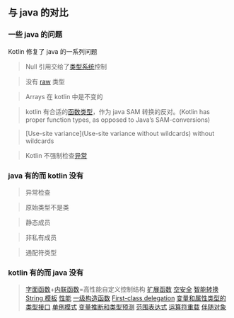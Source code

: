 ## 与 java 的对比
### 一些 java 的问题
Kotlin 修复了 java 的一系列问题

> Null 引用交给了[类型系统](http://kotlinlang.org/docs/reference/null-safety.html)控制

> 没有 [raw](http://kotlinlang.org/docs/reference/java-interop.html) 类型

> Arrays 在 kotlin 中是不变的

> kotlin 有合适的[函数类型](http://kotlinlang.org/docs/reference/lambdas.html#function-types)，作为 java SAM 转换的反对。(Kotlin has proper function types, as opposed to Java’s SAM-conversions)

> [Use-site variance](Use-site variance without wildcards) without wildcards

> Kotlin 不强制检查[异常](http://kotlinlang.org/docs/reference/exceptions.html)

### java 有的而 kotlin 没有
> 异常检查

> 原始类型不是类

> 静态成员

> 非私有成员

> 通配符类型

### kotlin 有的而 java 没有
>[字面函数](http://kotlinlang.org/docs/reference/lambdas.html)+[内联函数](http://kotlinlang.org/docs/reference/inline-functions.html)=高性能自定义控制结构
>[扩展函数](http://kotlinlang.org/docs/reference/extensions.html)
>[空安全](http://kotlinlang.org/docs/reference/null-safety.html)
>[智能转换](http://kotlinlang.org/docs/reference/typecasts.html)
>[String 模板](http://kotlinlang.org/docs/reference/basic-types.html#strings)
>[性能](http://kotlinlang.org/docs/reference/properties.html)
>[一级构造函数](http://kotlinlang.org/docs/reference/classes.html)
>[First-class delegation](http://kotlinlang.org/docs/reference/delegation.html)
>[变量和属性类型的类型接口](http://kotlinlang.org/docs/reference/basic-types.html)
>[单例模式](http://kotlinlang.org/docs/reference/object-declarations.html)
>[变量推断和类型预测](http://kotlinlang.org/docs/reference/generics.html)
>[范围表达式](http://kotlinlang.org/docs/reference/ranges.html)
>[运算符重载](http://kotlinlang.org/docs/reference/operator-overloading.html)
>[伴随对象](http://kotlinlang.org/docs/reference/classes.html#companion-objects)


